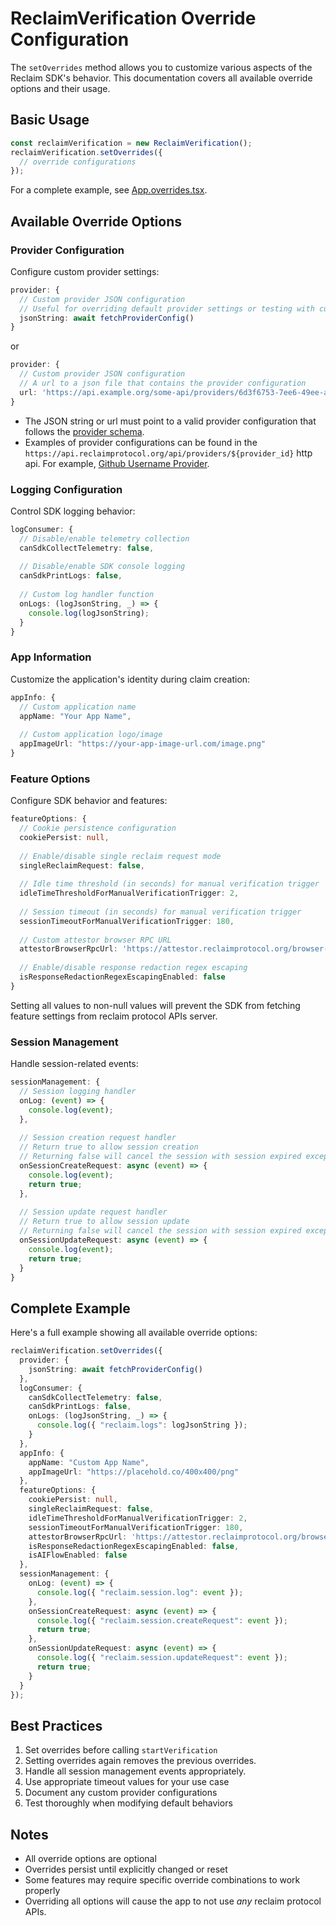 # ReclaimVerification Override Configuration

The `setOverrides` method allows you to customize various aspects of the Reclaim SDK's behavior. This documentation covers all available override options and their usage.

## Basic Usage

```typescript
const reclaimVerification = new ReclaimVerification();
reclaimVerification.setOverrides({
  // override configurations
});
```

For a complete example, see [App.overrides.tsx](https://github.com/reclaimprotocol/reclaim-inapp-reactnative-sdk/blob/main/example/src/App.overrides.tsx).

## Available Override Options

### Provider Configuration

Configure custom provider settings:

```typescript
provider: {
  // Custom provider JSON configuration
  // Useful for overriding default provider settings or testing with custom providers
  jsonString: await fetchProviderConfig()
}
```

or 

```typescript
provider: {
  // Custom provider JSON configuration
  // A url to a json file that contains the provider configuration
  url: 'https://api.example.org/some-api/providers/6d3f6753-7ee6-49ee-a545-62f1b1822ae5'
}
```

- The JSON string or url must point to a valid provider configuration that follows the [provider schema](schemas/provider.schema).
- Examples of provider configurations can be found in the `https://api.reclaimprotocol.org/api/providers/${provider_id}` http api. For example, [Github Username Provider](https://api.reclaimprotocol.org/api/providers/6d3f6753-7ee6-49ee-a545-62f1b1822ae5).

### Logging Configuration

Control SDK logging behavior:

```typescript
logConsumer: {
  // Disable/enable telemetry collection
  canSdkCollectTelemetry: false,
  
  // Disable/enable SDK console logging
  canSdkPrintLogs: false,
  
  // Custom log handler function
  onLogs: (logJsonString, _) => {
    console.log(logJsonString);
  }
}
```

### App Information

Customize the application's identity during claim creation:

```typescript
appInfo: {
  // Custom application name
  appName: "Your App Name",
  
  // Custom application logo/image
  appImageUrl: "https://your-app-image-url.com/image.png"
}
```

### Feature Options

Configure SDK behavior and features:

```typescript
featureOptions: {
  // Cookie persistence configuration
  cookiePersist: null,
  
  // Enable/disable single reclaim request mode
  singleReclaimRequest: false,
  
  // Idle time threshold (in seconds) for manual verification trigger
  idleTimeThresholdForManualVerificationTrigger: 2,
  
  // Session timeout (in seconds) for manual verification trigger
  sessionTimeoutForManualVerificationTrigger: 180,
  
  // Custom attestor browser RPC URL
  attestorBrowserRpcUrl: 'https://attestor.reclaimprotocol.org/browser-rpc',
  
  // Enable/disable response redaction regex escaping
  isResponseRedactionRegexEscapingEnabled: false
}
```

Setting all values to non-null values will prevent the SDK from fetching feature settings from reclaim protocol APIs server.

### Session Management
Handle session-related events:
```typescript
sessionManagement: {
  // Session logging handler
  onLog: (event) => {
    console.log(event);
  },
  
  // Session creation request handler
  // Return true to allow session creation
  // Returning false will cancel the session with session expired exception.
  onSessionCreateRequest: async (event) => {
    console.log(event);
    return true;
  },
  
  // Session update request handler
  // Return true to allow session update
  // Returning false will cancel the session with session expired exception.
  onSessionUpdateRequest: async (event) => {
    console.log(event);
    return true;
  }
}
```

## Complete Example

Here's a full example showing all available override options:

```typescript
reclaimVerification.setOverrides({
  provider: {
    jsonString: await fetchProviderConfig()
  },
  logConsumer: {
    canSdkCollectTelemetry: false,
    canSdkPrintLogs: false,
    onLogs: (logJsonString, _) => {
      console.log({ "reclaim.logs": logJsonString });
    }
  },
  appInfo: {
    appName: "Custom App Name",
    appImageUrl: "https://placehold.co/400x400/png"
  },
  featureOptions: {
    cookiePersist: null,
    singleReclaimRequest: false,
    idleTimeThresholdForManualVerificationTrigger: 2,
    sessionTimeoutForManualVerificationTrigger: 180,
    attestorBrowserRpcUrl: 'https://attestor.reclaimprotocol.org/browser-rpc',
    isResponseRedactionRegexEscapingEnabled: false,
    isAIFlowEnabled: false
  },
  sessionManagement: {
    onLog: (event) => {
      console.log({ "reclaim.session.log": event });
    },
    onSessionCreateRequest: async (event) => {
      console.log({ "reclaim.session.createRequest": event });
      return true;
    },
    onSessionUpdateRequest: async (event) => {
      console.log({ "reclaim.session.updateRequest": event });
      return true;
    }
  }
});
```

## Best Practices

1. Set overrides before calling `startVerification`
2. Setting overrides again removes the previous overrides.
3. Handle all session management events appropriately.
4. Use appropriate timeout values for your use case
5. Document any custom provider configurations
6. Test thoroughly when modifying default behaviors

## Notes

- All override options are optional
- Overrides persist until explicitly changed or reset
- Some features may require specific override combinations to work properly
- Overriding all options will cause the app to not use *any* reclaim protocol APIs.
